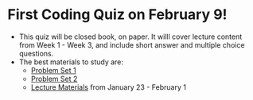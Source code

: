 # First Coding Quiz on February 9!

- This quiz will be closed book, on paper. It willl cover lecture content from Week 1 - Week 3, and include short answer and multiple choice questions.
- The best materials to study are:
  - [Problem Set 1](https://classroom.github.com/assignment-invitations/cc9858ef90aae8896abac13122a8ef3f)
  - [Problem Set 2](https://github.com/allegheny-college-cmpsc-100-spring-2024/problem-set-2/blob/main/trinket.md)
  - [Lecture Materials](https://github.com/allegheny-college-cmpsc-100-spring-2024/slides/tree/main?tab=readme-ov-file#modulus-feb-1) from January 23 - February 1
